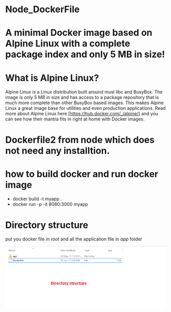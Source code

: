 # Node_DockerFile
# A minimal Docker image based on Alpine Linux with a complete package index and only 5 MB in size!
# What is Alpine Linux?
Alpine Linux is a Linux distribution built around musl libc and BusyBox. The image is only 5 MB in size and has access to a package repository that is much more complete than other BusyBox based images. This makes Alpine Linux a great image base for utilities and even production applications. Read more about Alpine Linux here [https://hub.docker.com/_/alpine/] and you can see how their mantra fits in right at home with Docker images.

# Dockerfile2 from node which does not need any installtion.
# how to build docker and run docker image
* docker build -t myapp . 
* docker run -p -it 8080:3000 myapp
# Directory structure
put you docker file in *root* and all the application file in *app* folder


![Directory Structure](https://github.com/Adiii717/Node_DockerFile/blob/master/directory.png)
